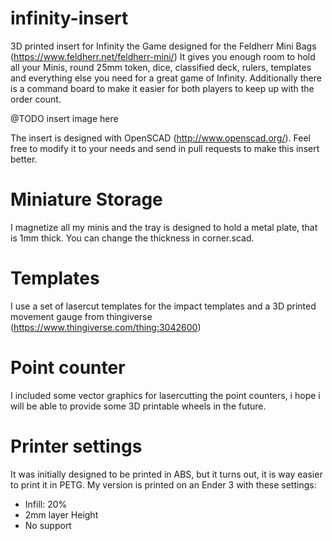 # infinity-insert
3D printed insert for Infinity the Game designed for the Feldherr Mini Bags (https://www.feldherr.net/feldherr-mini/)
It gives you enough room to hold all your Minis, round 25mm token, dice, classified deck, rulers, templates and everything else you need for a great game of Infinity. Additionally there is a command board to make it easier for both players to keep up with the order count.

@TODO insert image here

The insert is designed with OpenSCAD (http://www.openscad.org/). Feel free to modify it to your needs and send in pull requests to make this insert better.
# Miniature Storage
I magnetize all my minis and the tray is designed to hold a metal plate, that is 1mm thick. You can change the thickness in corner.scad.

# Templates
I use a set of lasercut templates for the impact templates and a 3D printed movement gauge from thingiverse (https://www.thingiverse.com/thing:3042600)

# Point counter
I included some vector graphics for lasercutting the point counters, i hope i will be able to provide some 3D printable wheels in the future.

# Printer settings
It was initially designed to be printed in ABS, but it turns out, it is way easier to print it in PETG. My version is printed on an Ender 3 with these settings:

* Infill: 20%
* 2mm layer Height
* No support